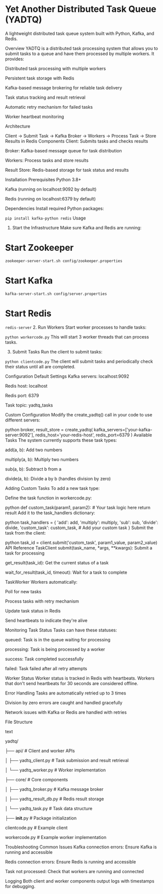 # Yet Another Distributed Task Queue (YADTQ)

A lightweight distributed task queue system built with Python, Kafka, and Redis.

Overview
YADTQ is a distributed task processing system that allows you to submit tasks to a queue and have them processed by multiple workers. It provides:

Distributed task processing with multiple workers

Persistent task storage with Redis

Kafka-based message brokering for reliable task delivery

Task status tracking and result retrieval

Automatic retry mechanism for failed tasks

Worker heartbeat monitoring

Architecture

Client -> Submit Task -> Kafka Broker -> Workers -> Process Task -> Store Results in Redis
Components
Client: Submits tasks and checks results

Broker: Kafka-based message queue for task distribution

Workers: Process tasks and store results

Result Store: Redis-based storage for task status and results

Installation
Prerequisites
Python 3.8+

Kafka (running on localhost:9092 by default)

Redis (running on localhost:6379 by default)

Dependencies
Install required Python packages:

`
pip install kafka-python redis
`
Usage
1. Start the Infrastructure
Make sure Kafka and Redis are running:


# Start Zookeeper
`zookeeper-server-start.sh config/zookeeper.properties`

# Start Kafka
`kafka-server-start.sh config/server.properties`

# Start Redis
`redis-server`
2. Run Workers
Start worker processes to handle tasks:

`python workercode.py`
This will start 3 worker threads that can process tasks.

3. Submit Tasks
Run the client to submit tasks:


`python clientcode.py`
The client will submit tasks and periodically check their status until all are completed.

Configuration
Default Settings
Kafka servers: localhost:9092

Redis host: localhost

Redis port: 6379

Task topic: yadtq_tasks

Custom Configuration
Modify the create_yadtq() call in your code to use different servers:

python
broker, result_store = create_yadtq(
    kafka_servers=['your-kafka-server:9092'],
    redis_host='your-redis-host',
    redis_port=6379
)
Available Tasks
The system currently supports these task types:

add(a, b): Add two numbers

multiply(a, b): Multiply two numbers

sub(a, b): Subtract b from a

divide(a, b): Divide a by b (handles division by zero)

Adding Custom Tasks
To add a new task type:

Define the task function in workercode.py:

python
def custom_task(param1, param2):
    # Your task logic here
    return result
Add it to the task_handlers dictionary:

python
task_handlers = {
    'add': add,
    'multiply': multiply,
    'sub': sub,
    'divide': divide,
    'custom_task': custom_task,  # Add your custom task
}
Submit the task from the client:

python
task_id = client.submit('custom_task', param1_value, param2_value)
API Reference
TaskClient
submit(task_name, *args, **kwargs): Submit a task for processing

get_result(task_id): Get the current status of a task

wait_for_result(task_id, timeout): Wait for a task to complete

TaskWorker
Workers automatically:

Poll for new tasks

Process tasks with retry mechanism

Update task status in Redis

Send heartbeats to indicate they're alive

Monitoring
Task Status
Tasks can have these statuses:

queued: Task is in the queue waiting for processing

processing: Task is being processed by a worker

success: Task completed successfully

failed: Task failed after all retry attempts

Worker Status
Worker status is tracked in Redis with heartbeats. Workers that don't send heartbeats for 30 seconds are considered offline.

Error Handling
Tasks are automatically retried up to 3 times

Division by zero errors are caught and handled gracefully

Network issues with Kafka or Redis are handled with retries

File Structure

text

yadtq/

├── api/                 # Client and worker APIs

│   ├── yadtq_client.py # Task submission and result retrieval

│   └── yadtq_worker.py # Worker implementation

├── core/               # Core components

│   ├── yadtq_broker.py     # Kafka message broker

│   ├── yadtq_result_db.py  # Redis result storage

│   └── yadtq_task.py       # Task data structure

├── __init__.py         # Package initialization

clientcode.py          # Example client

workercode.py          # Example worker implementation

Troubleshooting
Common Issues
Kafka connection errors: Ensure Kafka is running and accessible

Redis connection errors: Ensure Redis is running and accessible

Task not processed: Check that workers are running and connected

Logging
Both client and worker components output logs with timestamps for debugging.
